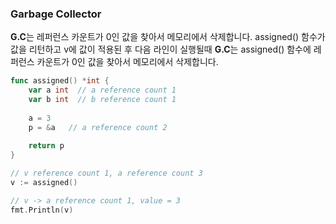 ### Garbage Collector
**G.C**는 레퍼런스 카운트가 0인 값을 찾아서 메모리에서 삭제합니다. 
assigned() 함수가 값을 리턴하고 v에 값이 적용된 후 다음 라인이 실행될때 **G.C**는 assigned() 함수에 레퍼런스 카운트가 0인 값을 찾아서 메모리에서 삭제합니다.
```GO
func assigned() *int {
	var a int  // a reference count 1
	var b int  // b reference count 1
	
	a = 3
	p = &a   // a reference count 2
	
	return p
}

// v reference count 1, a reference count 3
v := assigned() 

// v -> a reference count 1, value = 3
fmt.Println(v)
```
